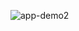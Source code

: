 ![app-demo2](https://github.com/AmilaKeerthi/Resturant-Management-App/assets/154110349/4bca24b8-10f5-4553-a472-498d1cc39608)
